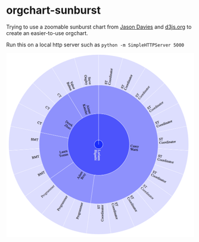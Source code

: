 orgchart-sunburst
=================

Trying to use a zoomable sunburst chart from [Jason Davies](http://www.jasondavies.com/coffee-wheel/) and [d3js.org](d3js.org) to create an easier-to-use orgchart.

Run this on a local http server such as `python -m SimpleHTTPServer 5000`

![Orgchart Screenshot](orgchart.png)
